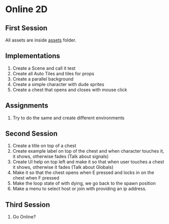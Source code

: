 # Online 2D

## First Session

All assets are inside [assets](./assets/) folder.

## Implementations

1. Create a Scene and call it test
2. Create all Auto Tiles and tiles for props
3. Create a parallel background
4. Create a simple character with dude sprites
5. Create a chest that opens and closes with mouse click

## Assignments

1. Try to do the same and create different environments

## Second Session

1. Create a title on top of a chest
2. Create example label on top of the chest and when character touches it, it shows, otherwise fades (Talk about signals)
3. Create UI help on top left and make it so that when user touches a chest it shows, otherwise it fades (Talk about Globals)
4. Make it so that the chest opens when E pressed and locks in on the chest when F pressed
5. Make the loop state of with dying, we go back to the spawn position
6. Make a menu to select host or join with providing an ip address.

## Third Session

1. Go Online?
